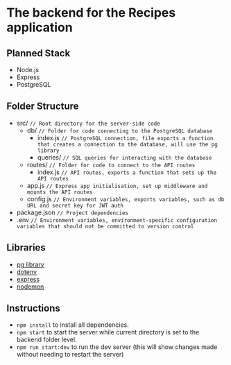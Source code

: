 # The backend for the Recipes application


## Planned Stack
- Node.js
- Express
- PostgreSQL


## Folder Structure
- src/              `// Root directory for the server-side code`
  - db/             `// Folder for code connecting to the PostgreSQL database`
    - index.js      `// PostgreSQL connection, file exports a function that creates a connection to the database, will use the pg library`
    - queries/      `// SQL queries for interacting with the database`
  - routes/         `// Folder for code to connect to the API routes`
    - index.js      `// API routes, exports a function that sets up the API routes`
  - app.js          `// Express app initialisation, set up middleware and mounts the API routes`
  - config.js       `// Environment variables, exports variables, such as db URL and secret key for JWT auth`
- package.json      `// Project dependencies`
- .env              `// Environment variables, environment-specific configuration variables that should not be committed to version control`


## Libraries
- [pg library](https://www.npmjs.com/package/pg)
- [dotenv](https://www.npmjs.com/package/dotenv)
- [express](https://www.npmjs.com/package/express)
- [nodemon](https://www.npmjs.com/package/nodemon)

## Instructions
- `npm install` to install all dependencies.
- `npm start` to start the server while current directory is set to the backend folder level.
- `npm run start:dev` to run the dev server (this will show changes made without needing to restart the server)